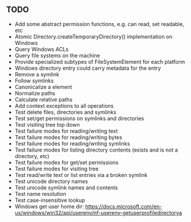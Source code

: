 
## TODO

- Add some abstract permission functions, e.g. can read, set readable, etc
- Atomic Directory.createTemporaryDirectory() implementation on Windows
- Query Windows ACLs
- Query file systems on the machine
- Provide specialized subtypes of FileSystemElement for each platform
- Windows directory entry could carry metadata for the entry
- Remove a symlink
- Follow symlinks
- Canonicalize a element
- Normalize paths
- Calculate relative paths
- Add context exceptions to all operations
- Test delete files, directories and symlinks
- Test set/get permissions on symlinks and directories
- Test visiting tree top down
- Test failure modes for reading/writing text
- Test failure modes for reading/writing bytes
- Test failure modes for reading/writing symlinks
- Test failure modes for listing directory contents (exists and is not a directory, etc)
- Test failure modes for get/set permissions
- Test failure modes for visiting tree
- Test read/write text or list entries via a broken symlink
- Test unicode directory names
- Test unicode symlink names and contents
- Test name resolution
- Test case-insensitive lookup
- Windows get user home dir: https://docs.microsoft.com/en-us/windows/win32/api/userenv/nf-userenv-getuserprofiledirectorya
